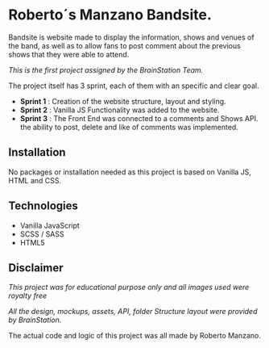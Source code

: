 # Roberto´s Manzano Bandsite.

Bandsite is website made to display the information, shows and venues of the band, as well as to allow fans to post comment about the previous shows that they were able to attend.

*This is the first project assigned by the BrainStation Team.*

The project itself has 3 sprint, each of them with an specific and clear goal.

* **Sprint 1** : Creation of the website structure, layout and styling.
* **Sprint 2** : Vanilla JS Functionality was added to the website.
* **Sprint 3** : The Front End was connected to a comments and Shows API. the ability to post, delete and like of comments was implemented.

## Installation

No packages or installation needed as this project is based on Vanilla JS, HTML and CSS.


## Technologies

* Vanilla JavaScript 
* SCSS / SASS
* HTML5


## Disclaimer

*This project was for educational purpose only and all images used were royalty free*

*All the design, mockups, assets, API, folder Structure layout were provided by BrainStation.*

The actual code and logic of this project was all made by Roberto Manzano.
